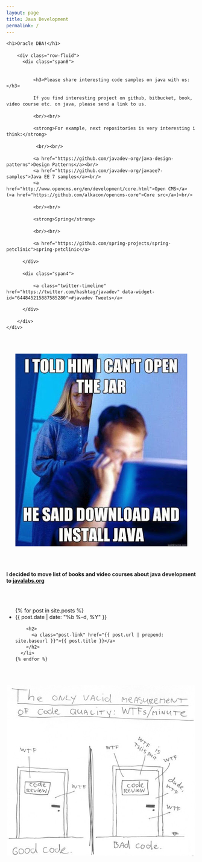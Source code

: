 ```yaml
---
layout: page
title: Java Development
permalink: /
---
```



<div class="row-fluid">
    <div class="span12">

    <h1>Oracle DBA!</h1>

        <div class="row-fluid">
          <div class="span8">


              <h3>Please share interesting code samples on java with us:</h3>

              If you find interesting project on github, bitbucket, book, video course etc. on java, please send a link to us.

              <br/><br/>

              <strong>For example, next repositories is very interesting i think:</strong>

               <br/><br/>

              <a href="https://github.com/javadev-org/java-design-patterns">Design Patterns</a><br/>
              <a href="https://github.com/javadev-org/javaee7-samples">Java EE 7 samples</a><br/>
              <a href="http://www.opencms.org/en/development/core.html">Open CMS</a> (<a href="https://github.com/alkacon/opencms-core">Core src</a>)<br/>

              <br/><br/>

              <strong>Spring</strong>

              <br/><br/>

              <a href="https://github.com/spring-projects/spring-petclinic">spring-petclinic</a>

          </div>

          <div class="span4">

              <a class="twitter-timeline" href="https://twitter.com/hashtag/javadev" data-widget-id="644845215887585280">#javadev Tweets</a>
<script>!function(d,s,id){var js,fjs=d.getElementsByTagName(s)[0],p=/^http:/.test(d.location)?'http':'https';if(!d.getElementById(id)){js=d.createElement(s);js.id=id;js.src=p+"://platform.twitter.com/widgets.js";fjs.parentNode.insertBefore(js,fjs);}}(document,"script","twitter-wjs");</script>

          </div>

        </div>
    </div>

</div>



<br/><br/>


<div align="center">
    <img src="/website/pictures/jars.jpg" border="0"
alt="I can't open the jar">
</div>


<br/><br/>

**I decided to move list of books and video courses about java development to <a href="http://javalabs.org/">javalabs.org</a>**




<br/><br/>

<div class="home">

  <ul class="post-list">
    {% for post in site.posts %}
      <li>
        <span class="post-meta">{{ post.date | date: "%b %-d, %Y" }}</span>

        <h2>
          <a class="post-link" href="{{ post.url | prepend: site.baseurl }}">{{ post.title }}</a>
        </h2>
      </li>
    {% endfor %}
  </ul>


</div>


<br/><br/>

<div align="center">
    <img src="/website/pictures/java_wtf.jpg" border="0"
alt="WTF in Minutes">
</div>
